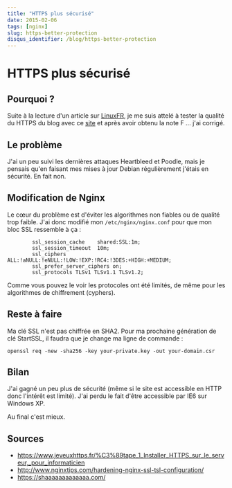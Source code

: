 ```yaml
---
title: "HTTPS plus sécurisé"
date: 2015-02-06
tags: [nginx]
slug: https-better-protection
disqus_identifier: /blog/https-better-protection
---
```

# HTTPS plus sécurisé

## Pourquoi ?

Suite à la lecture d'un article sur [LinuxFR](http://linuxfr.org/news/nsa-a-propos-de-bullrun), je me suis attelé à tester la qualité du HTTPS du blog avec ce [site](https://www.ssllabs.com/) et après avoir obtenu la note F ... j'ai corrigé.

## Le problème

J'ai un peu suivi les dernières attaques Heartbleed et Poodle, mais je pensais qu'en faisant mes mises à jour Debian régulièrement j'étais en sécurité. En fait non.

## Modification de Nginx

Le cœur du problème est d'éviter les algorithmes non fiables ou de qualité trop faible. J'ai donc modifié mon `/etc/nginx/nginx.conf` pour que mon bloc SSL ressemble à ça :

```
        ssl_session_cache    shared:SSL:1m;
        ssl_session_timeout  10m;
        ssl_ciphers ALL:!aNULL:!eNULL:!LOW:!EXP:!RC4:!3DES:+HIGH:+MEDIUM;
        ssl_prefer_server_ciphers on;
        ssl_protocols TLSv1 TLSv1.1 TLSv1.2;
```

Comme vous pouvez le voir les protocoles ont été limités, de même pour les algorithmes de chiffrement (cyphers).

## Reste à faire

Ma clé SSL n'est pas chiffrée en SHA2. Pour ma prochaine génération de clé StartSSL, il faudra que je change ma ligne de commande :

```
openssl req -new -sha256 -key your-private.key -out your-domain.csr
```

## Bilan

J'ai gagné un peu plus de sécurité (même si le site est accessible en HTTP donc l'intérêt est limité). J'ai perdu le fait d'être accessible par IE6 sur Windows XP.

Au final c'est mieux.

## Sources

 * https://www.jeveuxhttps.fr/%C3%89tape_1_Installer_HTTPS_sur_le_serveur,_pour_informaticien
 * http://www.nginxtips.com/hardening-nginx-ssl-tsl-configuration/
 * https://shaaaaaaaaaaaaa.com/
